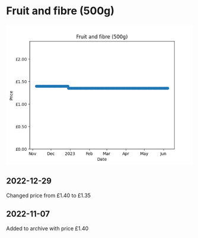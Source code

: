 # Fruit and fibre (500g)
![](charts/product-506077011.png)
## 2022-12-29
Changed price from £1.40 to £1.35
## 2022-11-07
Added to archive with price £1.40
